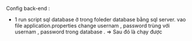 Config  back-end :
+  1 run script sql database ở trong foleder database bằng sql server. 
vao file application.properties change usernam , password trùng với usernam , password trong database .
=> Sau đó là chạy được
